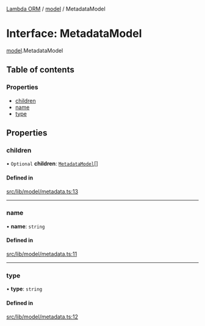 [Lambda ORM](../README.md) / [model](../modules/model.md) / MetadataModel

# Interface: MetadataModel

[model](../modules/model.md).MetadataModel

## Table of contents

### Properties

- [children](model.MetadataModel.md#children)
- [name](model.MetadataModel.md#name)
- [type](model.MetadataModel.md#type)

## Properties

### children

• `Optional` **children**: [`MetadataModel`](model.MetadataModel.md)[]

#### Defined in

[src/lib/model/metadata.ts:13](https://github.com/FlavioLionelRita/lambdaorm/blob/7350fa3/src/lib/model/metadata.ts#L13)

___

### name

• **name**: `string`

#### Defined in

[src/lib/model/metadata.ts:11](https://github.com/FlavioLionelRita/lambdaorm/blob/7350fa3/src/lib/model/metadata.ts#L11)

___

### type

• **type**: `string`

#### Defined in

[src/lib/model/metadata.ts:12](https://github.com/FlavioLionelRita/lambdaorm/blob/7350fa3/src/lib/model/metadata.ts#L12)
